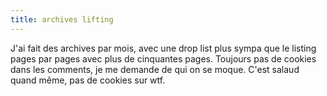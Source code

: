 ```yaml
---
title: archives lifting
---
```


J'ai fait des archives par mois, avec une drop list plus sympa que le listing
pages par pages avec plus de cinquantes pages. Toujours pas de cookies dans
les comments, je me demande de qui on se moque. C'est salaud quand même, pas
de cookies sur wtf.

